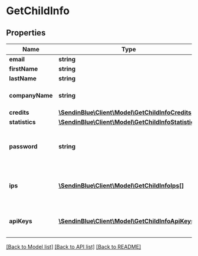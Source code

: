 # GetChildInfo

## Properties
Name | Type | Description | Notes
------------ | ------------- | ------------- | -------------
**email** | **string** | Login Email | 
**firstName** | **string** | First Name | 
**lastName** | **string** | Last Name | 
**companyName** | **string** | Name of the company | 
**credits** | [**\SendinBlue\Client\Model\GetChildInfoCredits**](GetChildInfoCredits.md) |  | [optional] 
**statistics** | [**\SendinBlue\Client\Model\GetChildInfoStatistics**](GetChildInfoStatistics.md) |  | [optional] 
**password** | **string** | The encrypted password of child account | 
**ips** | [**\SendinBlue\Client\Model\GetChildInfoIps[]**](GetChildInfoIps.md) | IP(s) associated to a child account user | [optional] 
**apiKeys** | [**\SendinBlue\Client\Model\GetChildInfoApiKeys[]**](GetChildInfoApiKeys.md) | API Keys associated to child account | [optional] 

[[Back to Model list]](../../README.md#documentation-for-models) [[Back to API list]](../../README.md#documentation-for-api-endpoints) [[Back to README]](../../README.md)


